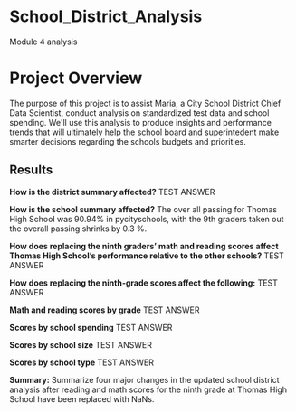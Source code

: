 # School_District_Analysis
Module 4 analysis 

# Project Overview 
The purpose of this project is to assist Maria, a City School District Chief Data Scientist, conduct analysis on standardized test data and school spending. We'll use this analysis to produce insights and performance trends that will ultimately help the school board and superintedent make smarter decisions regarding the schools budgets and priorities. 


## Results

**How is the district summary affected?**
TEST ANSWER

**How is the school summary affected?**
The over all passing for Thomas High School was 90.94% in pycityschools, with the 9th graders taken out the overall passing shrinks by 0.3 %.

**How does replacing the ninth graders’ math and reading scores affect Thomas High School’s performance relative to the other schools?**
TEST ANSWER

**How does replacing the ninth-grade scores affect the following:**
TEST ANSWER

**Math and reading scores by grade**
TEST ANSWER

**Scores by school spending**
TEST ANSWER

**Scores by school size**
TEST ANSWER

**Scores by school type**
TEST ANSWER

**Summary:** 
Summarize four major changes in the updated school district analysis after reading and math scores for the ninth grade at Thomas High School have been replaced with NaNs.

